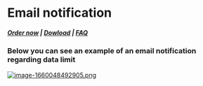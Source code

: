 # Email notification

#####  [Order now](https://puqcloud.com/index.php?rp=/store/whmcs-module-minio-s3) | [Dowload](https://download.puqcloud.com/WHMCS/servers/PUQ_WHMCS-MinIO-S3/) | [FAQ](https://faq.puqcloud.com/)

### **Below you can see an example of an email notification regarding data limit**

[![image-1660048492905.png](https://doc.puq.info/uploads/images/gallery/2022-08/scaled-1680-/image-1660048492905.png)](https://doc.puq.info/uploads/images/gallery/2022-08/image-1660048492905.png)
